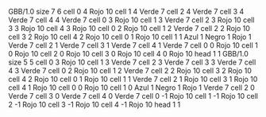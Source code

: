 <gs-board> GBB/1.0
size 7 6
cell 0 4 Rojo 10 
cell 1 4 Verde 7 
cell 2 4 Verde 7 
cell 3 4 Verde 7 
cell 4 4 Verde 7 
cell 0 3 Rojo 10 
cell 1 3 Verde 7 
cell 2 3 Rojo 10 
cell 3 3 Rojo 10 
cell 4 3 Rojo 10 
cell 0 2 Rojo 10 
cell 1 2 Verde 7 
cell 2 2 Rojo 10 
cell 3 2 Rojo 10 
cell 4 2 Rojo 10 
cell 0 1 Rojo 10 
cell 1 1 Azul 1 Negro 1 Rojo 1 Verde 7 
cell 2 1 Verde 7 
cell 3 1 Verde 7 
cell 4 1 Verde 7 
cell 0 0 Rojo 10 
cell 1 0 Rojo 10 
cell 2 0 Rojo 10 
cell 3 0 Rojo 10 
cell 4 0 Rojo 10 
head 1 1
 </gs-board>
<gs-board> GBB/1.0
size 5 5
cell 0 3 Rojo 10 
cell 1 3 Verde 7 
cell 2 3 Verde 7 
cell 3 3 Verde 7 
cell 4 3 Verde 7 
cell 0 2 Rojo 10 
cell 1 2 Verde 7 
cell 2 2 Rojo 10 
cell 3 2 Rojo 10 
cell 4 2 Rojo 10 
cell 0 1 Rojo 10 
cell 1 1 Verde 7 
cell 2 1 Rojo 10 
cell 3 1 Rojo 10 
cell 4 1 Rojo 10 
cell 0 0 Rojo 10 
cell 1 0 Azul 1 Negro 1 Rojo 1 Verde 7 
cell 2 0 Verde 7 
cell 3 0 Verde 7 
cell 4 0 Verde 7 
cell 0 -1 Rojo 10 
cell 1 -1 Rojo 10 
cell 2 -1 Rojo 10 
cell 3 -1 Rojo 10 
cell 4 -1 Rojo 10 
head 1 1 </gs-board>